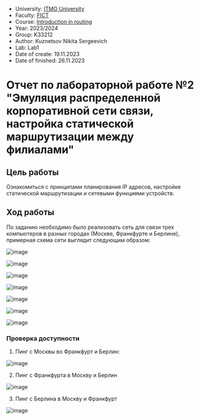 - University: [ITMO University](https://itmo.ru/ru/)
- Faculty: [FICT](https://fict.itmo.ru)
- Course: [Introduction in routing](https://github.com/itmo-ict-faculty/introduction-in-routing)
- Year: 2023/2024
- Group: K33212
- Author: Kuznetsov Nikita Sergeevich
- Lab: Lab1
- Date of create: 19.11.2023
- Date of finished: 26.11.2023

# Отчет по лабораторной работе №2 "Эмуляция распределенной корпоративной сети связи, настройка статической маршрутизации между филиалами"

## Цель работы

Ознакомиться с принципами планирования IP адресов, настройке статической маршрутизации и сетевыми функциями устройств.

## Ход работы

По заданию необходимо было реализовать сеть для связи трех компьютеров в разных городах (Москве, Франкфурте и Берлине), примерная схема сети выглядит следующим образом:

![image](https://github.com/crawlic-stud/intro-to-routing-itmo-2023/assets/71011093/1e0c3399-a591-4ac1-b20f-0c8e5f114c52)


![image](https://github.com/crawlic-stud/intro-to-routing-itmo-2023/assets/71011093/467a33e4-3063-4d4f-b5be-7024beaa3bad)

![image](https://github.com/crawlic-stud/intro-to-routing-itmo-2023/assets/71011093/401165e4-aba0-4aff-86f8-9a4a7d1a4d55)

![image](https://github.com/crawlic-stud/intro-to-routing-itmo-2023/assets/71011093/efb7348d-7380-4d01-ac9e-0c234c71fa43)

![image](https://github.com/crawlic-stud/intro-to-routing-itmo-2023/assets/71011093/6ae4545d-8a29-4714-9501-f491aae49423)

![image](https://github.com/crawlic-stud/intro-to-routing-itmo-2023/assets/71011093/60058a6a-b611-4840-87f0-3303214f7fe8)

![image](https://github.com/crawlic-stud/intro-to-routing-itmo-2023/assets/71011093/b79506de-66e8-4fe9-847f-5558f9cd2dbd)

### Проверка доступности

1. Пинг с Москвы во Франкфурт и Берлин:

![image](https://github.com/crawlic-stud/intro-to-routing-itmo-2023/assets/71011093/2cd57997-9266-4636-be8e-6e3cd576a4df)

2. Пинг с Франкфурта в Москву и Берлин

![image](https://github.com/crawlic-stud/intro-to-routing-itmo-2023/assets/71011093/1e55e6bb-a48a-4b3c-af2d-9df4ab30acf2)

3. Пинг с Берлина в Москву и Франкфурт

![image](https://github.com/crawlic-stud/intro-to-routing-itmo-2023/assets/71011093/17ad1280-871a-4c68-ae90-acc118105398)








